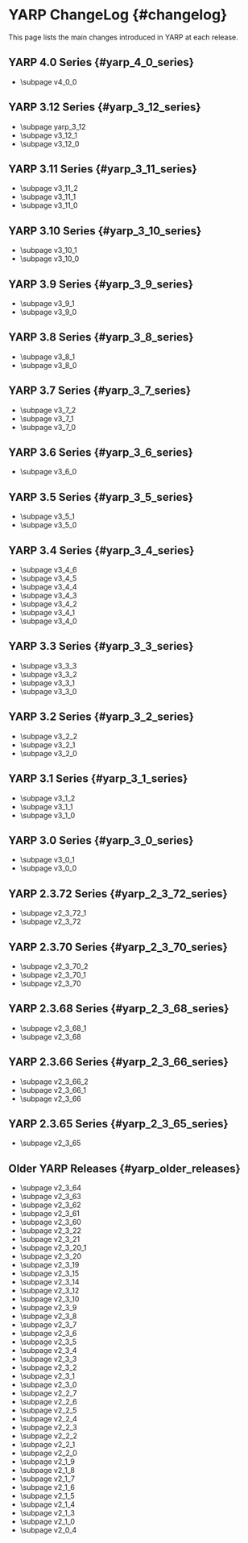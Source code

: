 YARP ChangeLog                                                      {#changelog}
==============

This page lists the main changes introduced in YARP at each release.

## YARP 4.0 Series                                            {#yarp_4_0_series}
* \subpage v4_0_0

## YARP 3.12 Series                                           {#yarp_3_12_series}
* \subpage yarp_3_12
* \subpage v3_12_1
* \subpage v3_12_0

## YARP 3.11 Series                                           {#yarp_3_11_series}
* \subpage v3_11_2
* \subpage v3_11_1
* \subpage v3_11_0

## YARP 3.10 Series                                           {#yarp_3_10_series}
* \subpage v3_10_1
* \subpage v3_10_0

## YARP 3.9 Series                                            {#yarp_3_9_series}
* \subpage v3_9_1
* \subpage v3_9_0

## YARP 3.8 Series                                            {#yarp_3_8_series}
* \subpage v3_8_1
* \subpage v3_8_0

## YARP 3.7 Series                                            {#yarp_3_7_series}
* \subpage v3_7_2
* \subpage v3_7_1
* \subpage v3_7_0

## YARP 3.6 Series                                            {#yarp_3_6_series}
* \subpage v3_6_0

## YARP 3.5 Series                                            {#yarp_3_5_series}
* \subpage v3_5_1
* \subpage v3_5_0

## YARP 3.4 Series                                            {#yarp_3_4_series}
* \subpage v3_4_6
* \subpage v3_4_5
* \subpage v3_4_4
* \subpage v3_4_3
* \subpage v3_4_2
* \subpage v3_4_1
* \subpage v3_4_0

## YARP 3.3 Series                                            {#yarp_3_3_series}
* \subpage v3_3_3
* \subpage v3_3_2
* \subpage v3_3_1
* \subpage v3_3_0

## YARP 3.2 Series                                            {#yarp_3_2_series}
* \subpage v3_2_2
* \subpage v3_2_1
* \subpage v3_2_0

## YARP 3.1 Series                                            {#yarp_3_1_series}
* \subpage v3_1_2
* \subpage v3_1_1
* \subpage v3_1_0

## YARP 3.0 Series                                            {#yarp_3_0_series}
* \subpage v3_0_1
* \subpage v3_0_0

## YARP 2.3.72 Series                                      {#yarp_2_3_72_series}
* \subpage v2_3_72_1
* \subpage v2_3_72

## YARP 2.3.70 Series                                      {#yarp_2_3_70_series}
* \subpage v2_3_70_2
* \subpage v2_3_70_1
* \subpage v2_3_70

## YARP 2.3.68 Series                                      {#yarp_2_3_68_series}
* \subpage v2_3_68_1
* \subpage v2_3_68

## YARP 2.3.66 Series                                      {#yarp_2_3_66_series}
* \subpage v2_3_66_2
* \subpage v2_3_66_1
* \subpage v2_3_66

## YARP 2.3.65 Series                                      {#yarp_2_3_65_series}
* \subpage v2_3_65

## Older YARP Releases                                    {#yarp_older_releases}
* \subpage v2_3_64
* \subpage v2_3_63
* \subpage v2_3_62
* \subpage v2_3_61
* \subpage v2_3_60
* \subpage v2_3_22
* \subpage v2_3_21
* \subpage v2_3_20_1
* \subpage v2_3_20
* \subpage v2_3_19
* \subpage v2_3_15
* \subpage v2_3_14
* \subpage v2_3_12
* \subpage v2_3_10
* \subpage v2_3_9
* \subpage v2_3_8
* \subpage v2_3_7
* \subpage v2_3_6
* \subpage v2_3_5
* \subpage v2_3_4
* \subpage v2_3_3
* \subpage v2_3_2
* \subpage v2_3_1
* \subpage v2_3_0
* \subpage v2_2_7
* \subpage v2_2_6
* \subpage v2_2_5
* \subpage v2_2_4
* \subpage v2_2_3
* \subpage v2_2_2
* \subpage v2_2_1
* \subpage v2_2_0
* \subpage v2_1_9
* \subpage v2_1_8
* \subpage v2_1_7
* \subpage v2_1_6
* \subpage v2_1_5
* \subpage v2_1_4
* \subpage v2_1_3
* \subpage v2_1_0
* \subpage v2_0_4
